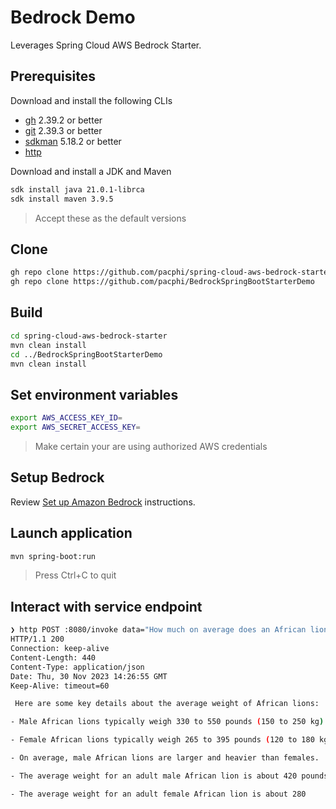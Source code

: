 # Bedrock Demo

Leverages Spring Cloud AWS Bedrock Starter.

## Prerequisites

Download and install the following CLIs

* [gh](https://github.com/cli/cli#installation) 2.39.2 or better
* [git](https://git-scm.com/book/en/v2/Getting-Started-Installing-Git) 2.39.3 or better
* [sdkman](https://sdkman.io/install) 5.18.2 or better
* [http](https://httpie.io/docs/cli/installation)

Download and install a JDK and Maven

```bash
sdk install java 21.0.1-librca
sdk install maven 3.9.5
```
> Accept these as the default versions


## Clone

```bash
gh repo clone https://github.com/pacphi/spring-cloud-aws-bedrock-starter
gh repo clone https://github.com/pacphi/BedrockSpringBootStarterDemo
```


## Build

```bash
cd spring-cloud-aws-bedrock-starter
mvn clean install
cd ../BedrockSpringBootStarterDemo
mvn clean install
```

## Set environment variables

```bash
export AWS_ACCESS_KEY_ID=
export AWS_SECRET_ACCESS_KEY=
```
> Make certain your are using authorized AWS credentials


## Setup Bedrock

Review [Set up Amazon Bedrock](https://docs.aws.amazon.com/bedrock/latest/userguide/setting-up.html) instructions.


## Launch application

```bash
mvn spring-boot:run
```
> Press Ctrl+C to quit


## Interact with service endpoint

```bash
❯ http POST :8080/invoke data="How much on average does an African lion weigh in pounds"
HTTP/1.1 200
Connection: keep-alive
Content-Length: 440
Content-Type: application/json
Date: Thu, 30 Nov 2023 14:26:55 GMT
Keep-Alive: timeout=60

 Here are some key details about the average weight of African lions:

- Male African lions typically weigh 330 to 550 pounds (150 to 250 kg).

- Female African lions typically weigh 265 to 395 pounds (120 to 180 kg).

- On average, male African lions are larger and heavier than females. 

- The average weight for an adult male African lion is about 420 pounds (190 kg).

- The average weight for an adult female African lion is about 280
```
